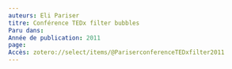 ```yaml
---
auteurs: Eli Pariser
titre: Conférence TEDx filter bubbles
Paru dans: 
Année de publication: 2011
page: 
Accès: zotero://select/items/@PariserconferenceTEDxfilter2011
---
```


